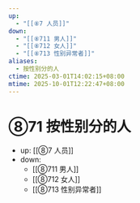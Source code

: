 ```yaml
---
up:
  - "[[⑧7 人员]]"
down:
  - "[[⑧711 男人]]"
  - "[[⑧712 女人]]"
  - "[[⑧713 性别异常者]]"
aliases:
  - 按性别分的人
ctime: 2025-03-01T14:02:15+08:00
mtime: 2025-10-01T12:22:47+08:00
---
```


# ⑧71 按性别分的人

- up: [[⑧7 人员]]
- down:	
	- [[⑧711 男人]]
	- [[⑧712 女人]]
	- [[⑧713 性别异常者]]
	
